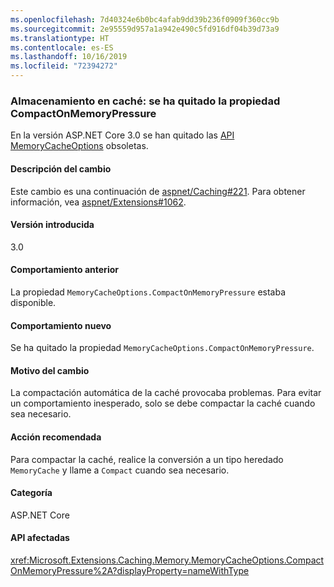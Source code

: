 ```yaml
---
ms.openlocfilehash: 7d40324e6b0bc4afab9dd39b236f0909f360cc9b
ms.sourcegitcommit: 2e95559d957a1a942e490c5fd916df04b39d73a9
ms.translationtype: HT
ms.contentlocale: es-ES
ms.lasthandoff: 10/16/2019
ms.locfileid: "72394272"
---
```

### <a name="caching-compactonmemorypressure-property-removed"></a>Almacenamiento en caché: se ha quitado la propiedad CompactOnMemoryPressure

En la versión ASP.NET Core 3.0 se han quitado las [API MemoryCacheOptions](https://github.com/aspnet/Extensions/blob/dc5c593da7b72c82e6fe85abb91d03818f9b700c/src/Caching/Memory/src/MemoryCacheOptions.cs#L17-L18) obsoletas.

#### <a name="change-description"></a>Descripción del cambio

Este cambio es una continuación de [aspnet/Caching#221](https://github.com/aspnet/Caching/issues/221). Para obtener información, vea [aspnet/Extensions#1062](https://github.com/aspnet/Extensions/issues/1062).

#### <a name="version-introduced"></a>Versión introducida

3.0

#### <a name="old-behavior"></a>Comportamiento anterior

La propiedad `MemoryCacheOptions.CompactOnMemoryPressure` estaba disponible.

#### <a name="new-behavior"></a>Comportamiento nuevo

Se ha quitado la propiedad `MemoryCacheOptions.CompactOnMemoryPressure`.

#### <a name="reason-for-change"></a>Motivo del cambio

La compactación automática de la caché provocaba problemas. Para evitar un comportamiento inesperado, solo se debe compactar la caché cuando sea necesario.

#### <a name="recommended-action"></a>Acción recomendada

Para compactar la caché, realice la conversión a un tipo heredado `MemoryCache` y llame a `Compact` cuando sea necesario.

#### <a name="category"></a>Categoría

ASP.NET Core

#### <a name="affected-apis"></a>API afectadas

<xref:Microsoft.Extensions.Caching.Memory.MemoryCacheOptions.CompactOnMemoryPressure%2A?displayProperty=nameWithType>

<!--

#### Affected APIs

`Overload:Microsoft.Extensions.Caching.Memory.MemoryCacheOptions.CompactOnMemoryPressure`

-->
